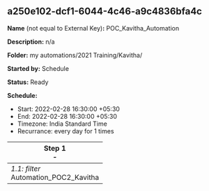 ## a250e102-dcf1-6044-4c46-a9c4836bfa4c

**Name** (not equal to External Key)**:** POC_Kavitha_Automation

**Description:** n/a

**Folder:** my automations/2021 Training/Kavitha/

**Started by:** Schedule

**Status:** Ready

**Schedule:**

* Start: 2022-02-28 16:30:00 +05:30
* End: 2022-02-28 16:30:00 +05:30
* Timezone:  India Standard Time
* Recurrance: every  day for 1 times

| Step 1<br>_-_ |
| --- |
| _1.1: filter_<br>Automation_POC2_Kavitha |
